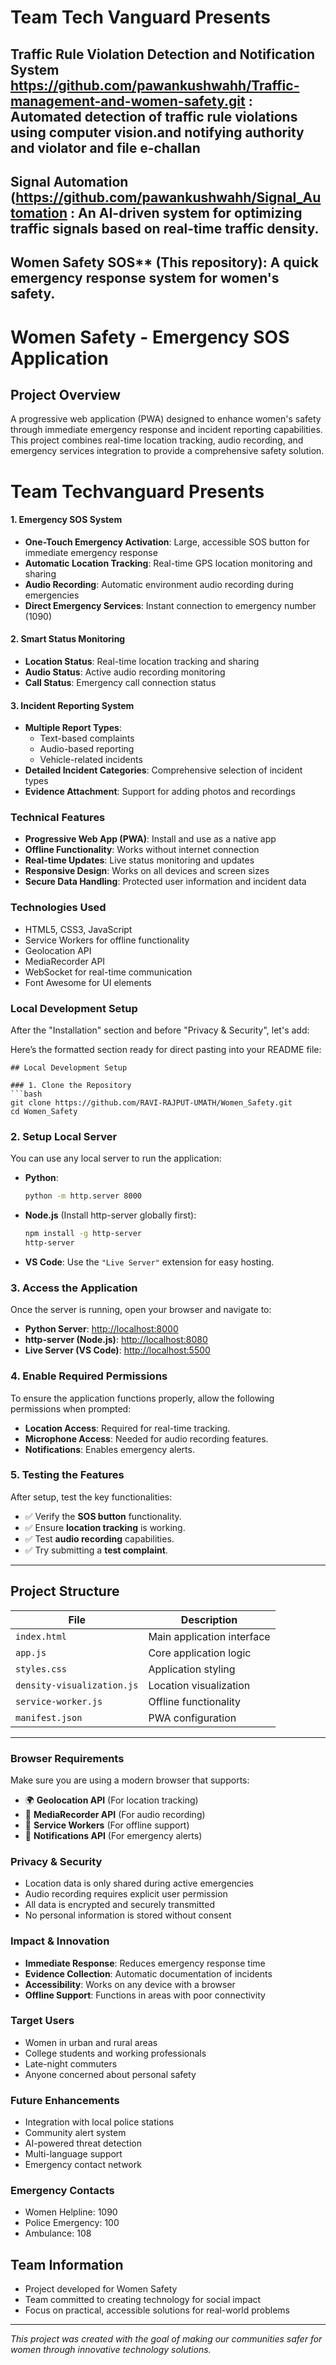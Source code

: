 # Team Tech Vanguard Presents
## Traffic Rule Violation Detection and Notification System https://github.com/pawankushwahh/Traffic-management-and-women-safety.git : Automated detection of traffic rule violations using computer vision.and notifying authority and violator and file e-challan
## Signal Automation (https://github.com/pawankushwahh/Signal_Automation : An AI-driven system for optimizing traffic signals based on real-time traffic density.
##  Women Safety SOS** (This repository): A quick emergency response system for women's safety.

# Women Safety - Emergency SOS Application 

## Project Overview
A progressive web application (PWA) designed to enhance women's safety through immediate emergency response and incident reporting capabilities. This project combines real-time location tracking, audio recording, and emergency services integration to provide a comprehensive safety solution.

 # Team Techvanguard Presents

#### 1. Emergency SOS System
- **One-Touch Emergency Activation**: Large, accessible SOS button for immediate emergency response
- **Automatic Location Tracking**: Real-time GPS location monitoring and sharing
- **Audio Recording**: Automatic environment audio recording during emergencies
- **Direct Emergency Services**: Instant connection to emergency number (1090)

#### 2. Smart Status Monitoring
- **Location Status**: Real-time location tracking and sharing
- **Audio Status**: Active audio recording monitoring
- **Call Status**: Emergency call connection status

#### 3. Incident Reporting System
- **Multiple Report Types**:
  - Text-based complaints
  - Audio-based reporting
  - Vehicle-related incidents
- **Detailed Incident Categories**: Comprehensive selection of incident types
- **Evidence Attachment**: Support for adding photos and recordings

### Technical Features
- **Progressive Web App (PWA)**: Install and use as a native app
- **Offline Functionality**: Works without internet connection
- **Real-time Updates**: Live status monitoring and updates
- **Responsive Design**: Works on all devices and screen sizes
- **Secure Data Handling**: Protected user information and incident data

### Technologies Used
- HTML5, CSS3, JavaScript
- Service Workers for offline functionality
- Geolocation API
- MediaRecorder API
- WebSocket for real-time communication
- Font Awesome for UI elements

### Local Development Setup
After the "Installation" section and before "Privacy & Security", let's add:

Here’s the formatted section ready for direct pasting into your README file:  

```
## Local Development Setup  

### 1. Clone the Repository  
```bash
git clone https://github.com/RAVI-RAJPUT-UMATH/Women_Safety.git
cd Women_Safety
```

### 2. Setup Local Server  
You can use any local server to run the application:  

- **Python**:  
  ```bash
  python -m http.server 8000
  ```  
- **Node.js** (Install http-server globally first):  
  ```bash
  npm install -g http-server  
  http-server
  ```  
- **VS Code**: Use the `"Live Server"` extension for easy hosting.  

### 3. Access the Application  
Once the server is running, open your browser and navigate to:  

- **Python Server**: [http://localhost:8000](http://localhost:8000)  
- **http-server (Node.js)**: [http://localhost:8080](http://localhost:8080)  
- **Live Server (VS Code)**: [http://localhost:5500](http://localhost:5500)  

### 4. Enable Required Permissions  
To ensure the application functions properly, allow the following permissions when prompted:  

- **Location Access**: Required for real-time tracking.  
- **Microphone Access**: Needed for audio recording features.  
- **Notifications**: Enables emergency alerts.  

### 5. Testing the Features  
After setup, test the key functionalities:  

- ✅ Verify the **SOS button** functionality.  
- ✅ Ensure **location tracking** is working.  
- ✅ Test **audio recording** capabilities.  
- ✅ Try submitting a **test complaint**.  

---

## Project Structure  

| File | Description |
|------|-------------|
| `index.html` | Main application interface |
| `app.js` | Core application logic |
| `styles.css` | Application styling |
| `density-visualization.js` | Location visualization |
| `service-worker.js` | Offline functionality |
| `manifest.json` | PWA configuration |

---

### **Browser Requirements**  
Make sure you are using a modern browser that supports:  

- 🌍 **Geolocation API** (For location tracking)  
- 🎤 **MediaRecorder API** (For audio recording)  
- 🔄 **Service Workers** (For offline support)  
- 🔔 **Notifications API** (For emergency alerts)  
  

### Privacy & Security
- Location data is only shared during active emergencies
- Audio recording requires explicit user permission
- All data is encrypted and securely transmitted
- No personal information is stored without consent

### Impact & Innovation
- **Immediate Response**: Reduces emergency response time
- **Evidence Collection**: Automatic documentation of incidents
- **Accessibility**: Works on any device with a browser
- **Offline Support**: Functions in areas with poor connectivity

### Target Users
- Women in urban and rural areas
- College students and working professionals
- Late-night commuters
- Anyone concerned about personal safety

### Future Enhancements
- Integration with local police stations
- Community alert system
- AI-powered threat detection
- Multi-language support
- Emergency contact network

### Emergency Contacts
- Women Helpline: 1090
- Police Emergency: 100
- Ambulance: 108

## Team Information
- Project developed for Women Safety 
- Team committed to creating technology for social impact
- Focus on practical, accessible solutions for real-world problems

---
*This project was created with the goal of making our communities safer for women through innovative technology solutions.*
